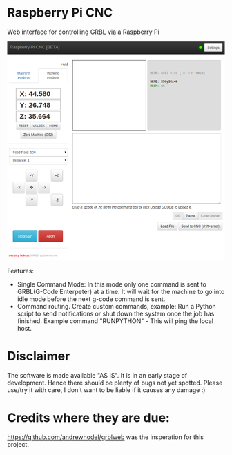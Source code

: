 # Raspberry Pi CNC
Web interface for controlling GRBL via a Raspberry Pi

![Raspberry Pi CNC Web interface](/static/img/Raspberry-Pi-CNC-User-Interface.png?raw=true )

Features:
- Single Command Mode: In this mode only one command is sent to GRBL(G-Code Enterpeter) at a time. It will wait for the machine to go into idle mode before the next g-code command is sent. 
- Command routing. Create custom commands, example: Run a Python script to send notifications or shut down the system once the job has finished. Example command "RUNPYTHON" - This will ping the local host.


# Disclaimer
  The software is made available "AS IS". It is in an early stage of development.  Hence there should be plenty of bugs not yet spotted. Please use/try it with care, I don't want to be liable if it causes
  any damage :)
  
# Credits where they are due:
https://github.com/andrewhodel/grblweb was the insperation for this project.

